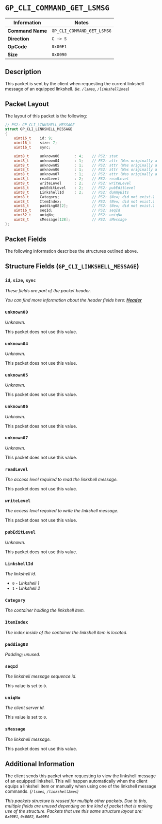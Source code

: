 # `GP_CLI_COMMAND_GET_LSMSG`

| Information               | Notes |
|---                        |---    |
| **Command Name**          | `GP_CLI_COMMAND_GET_LSMSG` |
| **Direction**             | `C -> S` |
| **OpCode**                | `0x00E1` |
| **Size**                  | `0x0090` |

## Description

This packet is sent by the client when requesting the current linkshell message of an equipped linkshell. _(ie. `/lsmes`, `/linkshell2mes`)_

## Packet Layout

The layout of this packet is the following:

```cpp
// PS2: GP_CLI_LINKSHELL_MESSAGE
struct GP_CLI_LINKSHELL_MESSAGE
{
    uint16_t    id: 9;
    uint16_t    size: 7;
    uint16_t    sync;

    uint8_t     unknown00       : 4;    // PS2: stat
    uint8_t     unknown04       : 1;    // PS2: attr (Was originally a single 4 bit value.)
    uint8_t     unknown05       : 1;    // PS2: attr (Was originally a single 4 bit value.)
    uint8_t     unknown06       : 1;    // PS2: attr (Was originally a single 4 bit value.)
    uint8_t     unknown07       : 1;    // PS2: attr (Was originally a single 4 bit value.)
    uint8_t     readLevel       : 2;    // PS2: readLevel
    uint8_t     writeLevel      : 2;    // PS2: writeLevel
    uint8_t     pubEditLevel    : 2;    // PS2: pubEditLevel
    uint8_t     LinkshellId     : 2;    // PS2: dummyBits
    uint8_t     Category;               // PS2: (New; did not exist.)
    uint8_t     ItemIndex;              // PS2: (New; did not exist.)
    uint8_t     padding08[2];           // PS2: (New; did not exist.)
    uint16_t    seqId;                  // PS2: seqId
    uint32_t    uniqNo;                 // PS2: uniqNo
    uint8_t     sMessage[128];          // PS2: sMessage
};
```

## Packet Fields

The following information describes the structures outlined above.

## Structure Fields (`GP_CLI_LINKSHELL_MESSAGE`)

### `id`, `size`, `sync`

_These fields are part of the packet header._

_You can find more information about the header fields here: [**Header**](/world/HEADER.md)_

### `unknown00`

_Unknown._

This packet does not use this value.

### `unknown04`

_Unknown._

This packet does not use this value.

### `unknown05`

_Unknown._

This packet does not use this value.

### `unknown06`

_Unknown._

This packet does not use this value.

### `unknown07`

_Unknown._

This packet does not use this value.

### `readLevel`

_The access level required to read the linkshell message._

This packet does not use this value.

### `writeLevel`

_The access level required to write the linkshell message._

This packet does not use this value.

### `pubEditLevel`

_Unknown._

This packet does not use this value.

### `LinkshellId`

_The linkshell id._

  - `0` - _Linkshell 1_
  - `1` - _Linkshell 2_

### `Category`

_The container holding the linkshell item._

### `ItemIndex`

_The index inside of the container the linkshell item is located._

### `padding08`

_Padding; unused._

### `seqId`

_The linkshell message sequence id._

This value is set to `0`.

### `uniqNo`

_The client server id._

This value is set to `0`.

### `sMessage`

_The linkshell message._

This packet does not use this value.

## Additional Information

The client sends this packet when requesting to view the linkshell message of an equipped linkshell. This will happen automatically when the client equips a linkshell item or manually when using one of the linkshell message commands. _(`/lsmes`, `/linkshell2mes`)_

_This packets structure is reused for multiple other packets. Due to this, multiple fields are unused depending on the kind of packet that is making use of the structure. Packets that use this same structure layout are: `0x00E1`, `0x00E2`, `0x00E4`_
